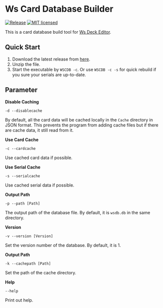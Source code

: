 # Ws Card Database Builder
[![Release](https://img.shields.io/github/release/joshuaavalon/WsCardDbBuilder.svg?style=flat)](https://github.com/joshuaavalon/WsCardDbBuilder/releases)
[![MIT licensed](https://img.shields.io/badge/license-MIT-blue.svg)](https://github.com/joshuaavalon/WsCardDbBuilder/blob/master/LICENSE)

This is a card database build tool for [Ws Deck Editor](https://github.com/joshuaavalon/WsDeckEditor).

## Quick Start

1. Download the latest release from [here](https://github.com/joshuaavalon/WsCardDbBuilder/releases).
2. Unzip the file.
3. Start the executable by `WSCDB -c`. Or use `WSCDB -c -s` for quick rebuild if you sure your serials are up-to-date.

## Parameter
**Disable Caching**
```
-d --disablecache
```
By default, all the card data will be cached locally in the `Cache` directory in JSON format. This prevents the program from adding cache files but if there are cache data, it still read from it.

**Use Card Cache**
```
-c --cardcache
```
Use cached card data if possible.

**Use Serial Cache**
```
-s --serialcache
```
Use cached serial data if possible.

**Output Path**
```
-p --path [Path]
```
The output path of the database file. By default, it is `wsdb.db` in the same directory.

**Version**
```
-v --version [Version]
```
Set the version number of the database. By default, it is 1.

**Output Path**
```
-k --cachepath [Path]
```
Set the path of the cache directory.


**Help**
```
--help
```
Print out help.
